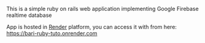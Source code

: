 This is a simple ruby on rails web application implementing Google Firebase realtime database

App is hosted in [Render](https://www.render.com) platform, you can access it with from here: https://bari-ruby-tuto.onrender.com
